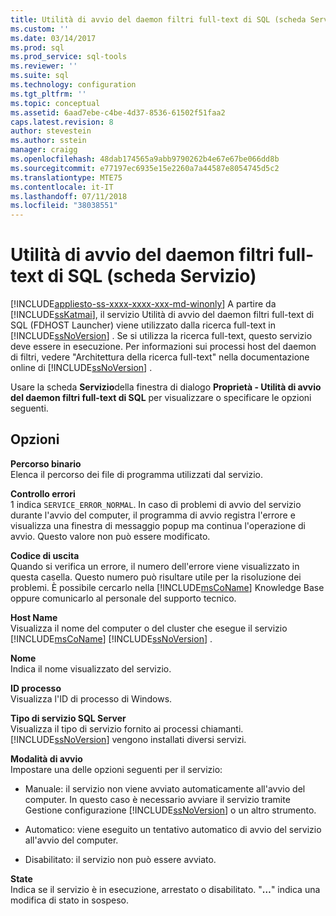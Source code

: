 ```yaml
---
title: Utilità di avvio del daemon filtri full-text di SQL (scheda Servizio) | Microsoft Docs
ms.custom: ''
ms.date: 03/14/2017
ms.prod: sql
ms.prod_service: sql-tools
ms.reviewer: ''
ms.suite: sql
ms.technology: configuration
ms.tgt_pltfrm: ''
ms.topic: conceptual
ms.assetid: 6aad7ebe-c4be-4d37-8536-61502f51faa2
caps.latest.revision: 8
author: stevestein
ms.author: sstein
manager: craigg
ms.openlocfilehash: 48dab174565a9abb9790262b4e67e67be066dd8b
ms.sourcegitcommit: e77197ec6935e15e2260a7a44587e8054745d5c2
ms.translationtype: MTE75
ms.contentlocale: it-IT
ms.lasthandoff: 07/11/2018
ms.locfileid: "38038551"
---
```

# <a name="sql-full-text-filter-daemon-launcher-service-tab"></a>Utilità di avvio del daemon filtri full-text di SQL (scheda Servizio)
[!INCLUDE[appliesto-ss-xxxx-xxxx-xxx-md-winonly](../../includes/appliesto-ss-xxxx-xxxx-xxx-md-winonly.md)]
  A partire da [!INCLUDE[ssKatmai](../../includes/sskatmai-md.md)], il servizio Utilità di avvio del daemon filtri full-text di SQL (FDHOST Launcher) viene utilizzato dalla ricerca full-text in [!INCLUDE[ssNoVersion](../../includes/ssnoversion-md.md)] . Se si utilizza la ricerca full-text, questo servizio deve essere in esecuzione. Per informazioni sui processi host del daemon di filtri, vedere "Architettura della ricerca full-text" nella documentazione online di [!INCLUDE[ssNoVersion](../../includes/ssnoversion-md.md)] .  
  
 Usare la scheda **Servizio**della finestra di dialogo **Proprietà - Utilità di avvio del daemon filtri full-text di SQL** per visualizzare o specificare le opzioni seguenti.  
  
## <a name="options"></a>Opzioni  
 **Percorso binario**  
 Elenca il percorso dei file di programma utilizzati dal servizio.  
  
 **Controllo errori**  
 1 indica `SERVICE_ERROR_NORMAL`. In caso di problemi di avvio del servizio durante l'avvio del computer, il programma di avvio registra l'errore e visualizza una finestra di messaggio popup ma continua l'operazione di avvio. Questo valore non può essere modificato.  
  
 **Codice di uscita**  
 Quando si verifica un errore, il numero dell'errore viene visualizzato in questa casella. Questo numero può risultare utile per la risoluzione dei problemi. È possibile cercarlo nella [!INCLUDE[msCoName](../../includes/msconame-md.md)] Knowledge Base oppure comunicarlo al personale del supporto tecnico.  
  
 **Host Name**  
 Visualizza il nome del computer o del cluster che esegue il servizio [!INCLUDE[msCoName](../../includes/msconame-md.md)] [!INCLUDE[ssNoVersion](../../includes/ssnoversion-md.md)] .  
  
 **Nome**  
 Indica il nome visualizzato del servizio.  
  
 **ID processo**  
 Visualizza l'ID di processo di Windows.  
  
 **Tipo di servizio SQL Server**  
 Visualizza il tipo di servizio fornito ai processi chiamanti. [!INCLUDE[ssNoVersion](../../includes/ssnoversion-md.md)] vengono installati diversi servizi.  
  
 **Modalità di avvio**  
 Impostare una delle opzioni seguenti per il servizio:  
  
-   Manuale: il servizio non viene avviato automaticamente all'avvio del computer. In questo caso è necessario avviare il servizio tramite Gestione configurazione [!INCLUDE[ssNoVersion](../../includes/ssnoversion-md.md)] o un altro strumento.  
  
-   Automatico: viene eseguito un tentativo automatico di avvio del servizio all'avvio del computer.  
  
-   Disabilitato: il servizio non può essere avviato.  
  
 **State**  
 Indica se il servizio è in esecuzione, arrestato o disabilitato. "**…**" indica una modifica di stato in sospeso.  
  
  
